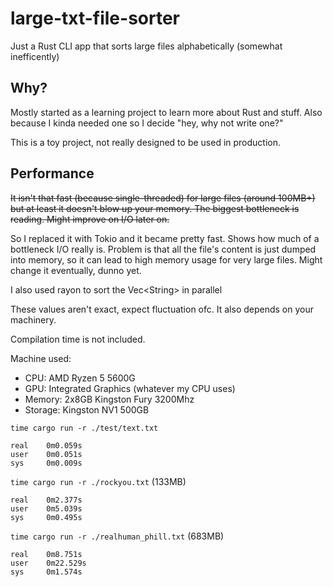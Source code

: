 # large-txt-file-sorter
Just a Rust CLI app that sorts large files alphabetically (somewhat inefficently)

## Why?
Mostly started as a learning project to learn more about Rust and stuff. Also because
I kinda needed one so I decide "hey, why not write one?"

This is a toy project, not really designed to be used in production.

## Performance
~~It isn't that fast (because single-threaded) for large files (around 100MB+) 
but at least it doesn't blow up your memory. The biggest bottleneck is reading. Might improve on I/O later on.~~

So I replaced it with Tokio and it became pretty fast. Shows how much of a bottleneck I/O really is.
Problem is that all the file's content is just dumped into memory, so it can lead to high memory usage
for very large files. Might change it eventually, dunno yet.

I also used rayon to sort the Vec\<String\> in parallel

These values aren't exact, expect fluctuation ofc. It also depends on your machinery.

Compilation time is not included.

Machine used:
- CPU: AMD Ryzen 5 5600G
- GPU: Integrated Graphics (whatever my CPU uses)
- Memory: 2x8GB Kingston Fury 3200Mhz
- Storage: Kingston NV1 500GB

`time cargo run -r ./test/text.txt`
```
real	0m0.059s
user	0m0.051s
sys     0m0.009s
```

`time cargo run -r ./rockyou.txt` (133MB)
```
real	0m2.377s
user	0m5.039s
sys	    0m0.495s
```

`time cargo run -r ./realhuman_phill.txt` (683MB)
```
real	0m8.751s
user	0m22.529s
sys     0m1.574s
```